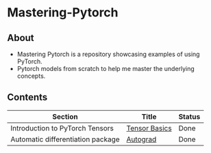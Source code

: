 # Mastering-Pytorch

## About
- Mastering Pytorch is a repository showcasing examples of using PyTorch. 
- Pytorch models from scratch to help me master the underlying concepts.

## Contents
Section | Title | Status
--- | --- |  ---
Introduction to PyTorch Tensors | [Tensor Basics](./1.Tensor%20Basics.ipynb) |  Done
Automatic differentiation package  | [ Autograd ](./2.Autograd.ipynb) | Done

